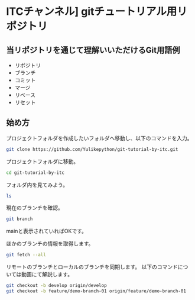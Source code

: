# ITCチャンネル] gitチュートリアル用リポジトリ

## 当リポジトリを通じて理解いいただけるGit用語例
- リポジトリ
- ブランチ
- コミット
- マージ
- リベース
- リセット

## 始め方
プロジェクトフォルダを作成したいフォルダへ移動し、以下のコマンドを入力。
```bash
git clone https://github.com/Yulikepython/git-tutorial-by-itc.git
```

プロジェクトフォルダに移動。
```bash
cd git-tutorial-by-itc
```

フォルダ内を見てみよう。
```bash
ls
```

現在のブランチを確認。
```bash
git branch
```
mainと表示されていればOKです。

ほかのブランチの情報を取得します。
```bash
git fetch --all
```

リモートのブランチとローカルのブランチを同期します。
以下のコマンドについては動画にて解説します。
```bash
git checkout -b develop origin/develop
git checkout -b feature/demo-branch-01 origin/feature/demo-branch-01
```